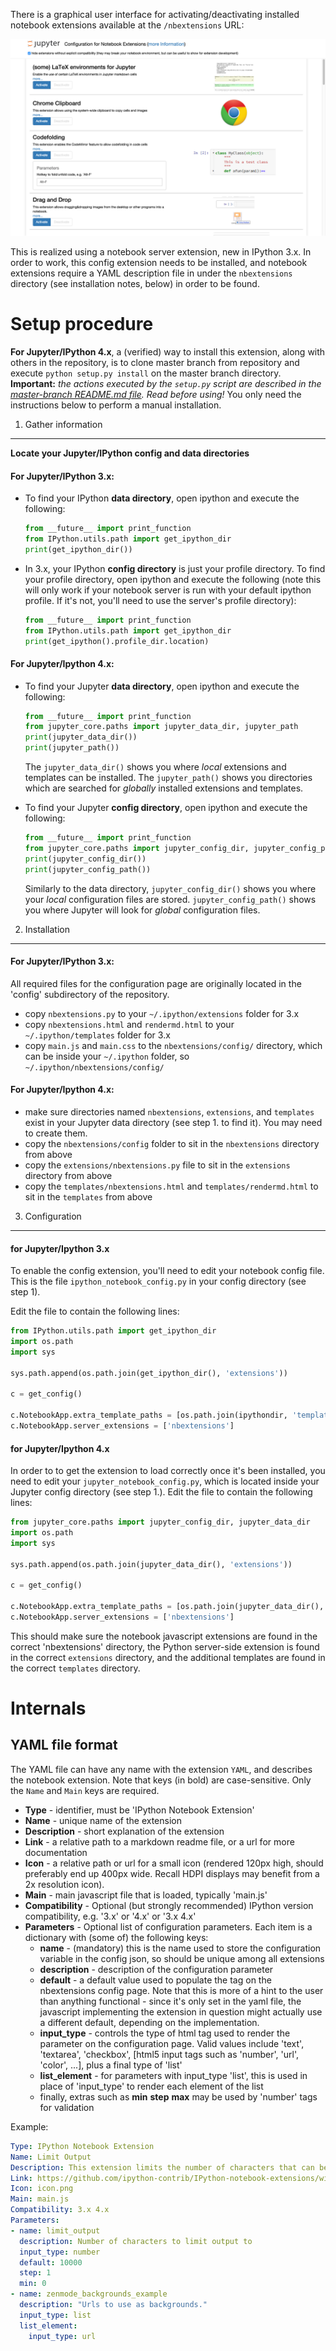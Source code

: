 There is a graphical user interface for activating/deactivating installed notebook extensions available at the `/nbextensions` URL:

![](config.png)

This is realized using a notebook server extension, new in IPython 3.x.
In order to work, this config extension needs to be installed, and notebook extensions require a YAML description file in under the `nbextensions` directory (see installation notes, below) in order to be found.


Setup procedure
===============

**For Jupyter/IPython 4.x**, a (verified) way to install this extension, along with others in the repository, is to clone master branch from repository and execute `python setup.py install` on the master branch directory.
**Important:** _the actions executed by the `setup.py` script are described in the [master-branch README.md file](https://github.com/ipython-contrib/IPython-notebook-extensions#setuppy). Read before using!_
You only need the instructions below to perform a manual installation.


1. Gather information
---------------------
__Locate your Jupyter/IPython config and data directories__


#### For Jupyter/IPython 3.x:

* To find your IPython __data directory__, open ipython and execute the following:

  ```Python
  from __future__ import print_function
  from IPython.utils.path import get_ipython_dir
  print(get_ipython_dir())
  ```

* In 3.x, your IPython __config directory__ is just your profile directory. To find your profile directory, open ipython and execute the following (note this will only work if your notebook server is run with your default ipython profile. If it's not, you'll need to use the server's profile directory):

  ```Python
  from __future__ import print_function
  from IPython.utils.path import get_ipython_dir
  print(get_ipython().profile_dir.location)
  ```


#### For Jupyter/Ipython 4.x:

* To find your Jupyter __data directory__, open ipython and execute the following:

  ```Python
  from __future__ import print_function
  from jupyter_core.paths import jupyter_data_dir, jupyter_path
  print(jupyter_data_dir())
  print(jupyter_path())
  ```

  The `jupyter_data_dir()` shows you where *local* extensions and templates can be installed.
  The `jupyter_path()` shows you directories which are searched for *globally* installed extensions and templates.

* To find your Jupyter __config directory__, open ipython and execute the following:

  ```Python
  from __future__ import print_function
  from jupyter_core.paths import jupyter_config_dir, jupyter_config_path
  print(jupyter_config_dir())
  print(jupyter_config_path())
  ```

  Similarly to the data directory,
  `jupyter_config_dir()` shows you where your *local* configuration files are stored.
  `jupyter_config_path()` shows you where Jupyter will look for *global* configuration files.


2. Installation
---------------

#### For Jupyter/IPython 3.x:

All required files for the configuration page are originally located in the 'config' subdirectory of the repository.
 * copy `nbextensions.py` to your `~/.ipython/extensions` folder for 3.x
 * copy `nbextensions.html` and `rendermd.html` to your `~/.ipython/templates` folder for 3.x
 * copy `main.js` and `main.css` to the `nbextensions/config/` directory, which can be inside your `~/.ipython` folder, so `~/.ipython/nbextensions/config/`


#### For Jupyter/Ipython 4.x:

  * make sure directories named `nbextensions`, `extensions`, and `templates` exist in your Jupyter data directory (see step 1. to find it). You may need to create them.
  * copy the `nbextensions/config` folder to sit in the `nbextensions` directory from above
  * copy the `extensions/nbextensions.py` file to sit in the `extensions` directory from above
  * copy the `templates/nbextensions.html` and `templates/rendermd.html` to sit in the `templates` from above


3. Configuration
----------------


#### for Jupyter/Ipython 3.x

To enable the config extension, you'll need to edit your notebook config file.
This is the file `ipython_notebook_config.py` in your config directory (see step 1).

Edit the file to contain the following lines:

```python
from IPython.utils.path import get_ipython_dir
import os.path
import sys

sys.path.append(os.path.join(get_ipython_dir(), 'extensions'))

c = get_config()

c.NotebookApp.extra_template_paths = [os.path.join(ipythondir, 'templates') ]
c.NotebookApp.server_extensions = ['nbextensions']
```


#### for Jupyter/Ipython 4.x

In order to to get the extension to load correctly once it's been installed, you need to edit your `jupyter_notebook_config.py`, which is located inside your Jupyter config directory (see step 1.). Edit the file to contain the following lines:

```python
from jupyter_core.paths import jupyter_config_dir, jupyter_data_dir
import os.path
import sys

sys.path.append(os.path.join(jupyter_data_dir(), 'extensions'))

c = get_config()

c.NotebookApp.extra_template_paths = [os.path.join(jupyter_data_dir(), 'templates') ]
c.NotebookApp.server_extensions = ['nbextensions']
```

This should make sure the notebook javascript extensions are found in the correct 'nbextensions' directory,
the Python server-side extension is found in the correct `extensions` directory,
and the additional templates are found in the correct `templates` directory.


Internals
=========


YAML file format
----------------

The YAML file can have any name with the extension `YAML`, and describes the notebook extension.
Note that keys (in bold) are case-sensitive. Only the `Name` and `Main` keys are required.

* **Type**          - identifier, must be 'IPython Notebook Extension'
* **Name**          - unique name of the extension
* **Description**   - short explanation of the extension
* **Link**          - a relative path to a markdown readme file, or a url for more documentation
* **Icon**          - a relative path or url for a small icon (rendered 120px high, should preferably end up 400px wide. Recall HDPI displays may benefit from a 2x resolution icon).
* **Main**          - main javascript file that is loaded, typically 'main.js'
* **Compatibility** - Optional (but strongly recommended) IPython version compatibility, e.g. '3.x' or '4.x' or '3.x 4.x'
* **Parameters**    - Optional list of configuration parameters. Each item is a dictionary with (some of) the following keys:
  * **name**        - (mandatory) this is the name used to store the configuration variable in the config json, so should be unique among all extensions
  * **description** - description of the configuration parameter
  * **default**     - a default value used to populate the tag on the nbextensions config page. Note that this is more of a hint to the user than anything functional - since it's only set in the yaml file, the javascript implementing the extension in question might actually use a different default, depending on the implementation.
  * **input_type**  - controls the type of html tag used to render the parameter on the configuration page. Valid values include 'text', 'textarea', 'checkbox', [html5 input tags such as 'number', 'url', 'color', ...], plus a final type of 'list'
  * **list_element** - for parameters with input_type 'list', this is used in place of 'input_type' to render each element of the list
  * finally, extras such as **min** **step** **max** may be used by 'number' tags for validation

Example:

```yaml
Type: IPython Notebook Extension
Name: Limit Output
Description: This extension limits the number of characters that can be printed below a codecell
Link: https://github.com/ipython-contrib/IPython-notebook-extensions/wiki/limit-output
Icon: icon.png
Main: main.js
Compatibility: 3.x 4.x
Parameters:
- name: limit_output
  description: Number of characters to limit output to
  input_type: number
  default: 10000
  step: 1
  min: 0
- name: zenmode_backgrounds_example
  description: "Urls to use as backgrounds."
  input_type: list
  list_element:
    input_type: url

```